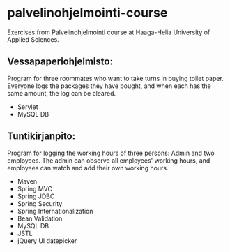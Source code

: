 # palvelinohjelmointi-course
Exercises from Palvelinohjelmointi course at Haaga-Helia University of Applied Sciences.

## Vessapaperiohjelmisto:
Program for three roommates who want to take turns in buying toilet paper. Everyone logs the packages they have bought, and when each has the same amount, the log can be cleared.
* Servlet
* MySQL DB

## Tuntikirjanpito:
Program for logging the working hours of three persons: Admin and two employees. The admin can observe all employees' working hours, and employees can watch and add their own working hours.
* Maven
* Spring MVC
* Spring JDBC
* Spring Security
* Spring Internationalization
* Bean Validation
* MySQL DB
* JSTL
* jQuery UI datepicker
